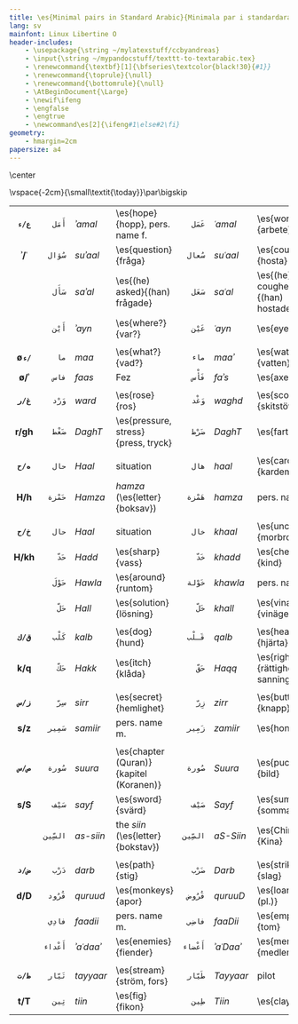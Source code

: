 ```yaml
---
title: \es{Minimal pairs in Standard Arabic}{Minimala par i standardarabiska}
lang: sv
mainfont: Linux Libertine O
header-includes:
    - \usepackage{\string ~/mylatexstuff/ccbyandreas}
    - \input{\string ~/mypandocstuff/texttt-to-textarabic.tex}
    - \renewcommand{\textbf}[1]{\bfseries\textcolor{black!30}{#1}}
    - \renewcommand{\toprule}{\null}
    - \renewcommand{\bottomrule}{\null}
    - \AtBeginDocument{\Large}
    - \newif\ifeng
    - \engfalse
    - \engtrue
    - \newcommand\es[2]{\ifeng#1\else#2\fi}
geometry:
    - hmargin=2cm
papersize: a4
---
```


\center

\vspace{-2cm}{\small\textit{\today}}\par\bigskip

|             |         |           |                                         |         |           |                                       |
| :-:         | -:      | :-        | :-                                      | -:      | :-        | :-                                    |
| **`ع/ء`**   | `أَمَل`   | *ʾamal*   | \es{hope}{hopp}, pers. name f.          | `عَمَل`   | *ʿamal*   | \es{work}{arbete}                     |
| **ʾ/ʿ**     | `سُؤال`  | *suʾaal*  | \es{question}{fråga}                    | `سُعال`  | *suʿaal*  | \es{cough}{hosta}                     |
|             | `سَأَل`   | *saʾal*   | \es{(he) asked}{(han) frågade}          | `سَعَل`   | *saʿal*   | \es{(he) coughed}{(han) hostade}      |
|             | `أَيْن`   | *ʾayn*    | \es{where?}{var?}                       | `عَيْن`   | *ʿayn*    | \es{eye}{öga}                         |
|             |         |           |                                         |         |           |                                       |
| **ø`ء/`**   | `ما`    | *maa*     | \es{what?}{vad?}                        | `ماء`   | *maaʾ*    | \es{water}{vatten}                    |
| **ø/ʾ**     | `فاس`   | *faas*    | Fez                                     | `فَأْس`   | *faʾs*    | \es{axe}{yxa}                         |
|             |         |           |                                         |         |           |                                       |
| **`غ/ر`**   | `وَرْد`   | *ward*    | \es{rose}{ros}                          | `وَغْد`   | *waghd*   | \es{scoundrel}{skitstövel}            |
| **r/gh**    | `ضَغْط`   | *DaghT*   | \es{pressure, stress}{press, tryck}     | `ضَرْط`   | *DaghT*   | \es{fart}{prutt}                      |
|             |         |           |                                         |         |           |                                       |
| **`ه/ح`**   | `حال`   | *Haal*    | situation                               | `هال`   | *haal*    | \es{cardamom}{kardemumma}             |
| **H/h**     | `حَمْزة`  | *Hamza*   | *hamza* (\es{letter}{boksav})           | `هَمْزة`  | *hamza*   | pers. name m.                         |
|             |         |           |                                         |         |           |                                       |
| **`خ/ح`**   | `حال`   | *Haal*    | situation                               | `خال`   | *khaal*   | \es{uncle}{morbror}                   |
| **H/kh**    | `حَدّ`    | *Hadd*    | \es{sharp}{vass}                        | `خَدّ`    | *khadd*   | \es{cheek}{kind}                      |
|             | `حَوْلَ`   | *Hawla*   | \es{around}{runtom}                     | `خَوْلة`  | *khawla*  | pers. name f.                         |
|             | `حَلّ`    | *Hall*    | \es{solution}{lösning}                  | `خَلّ`    | *khall*   | \es{vinager}{vinäger}                 |
|             |         |           |                                         |         |           |                                       |
| **`ق/ك`**   | `كَلْب`   | *kalb*    | \es{dog}{hund}                          | `قَـلْب`  | *qalb*    | \es{heart}{hjärta}                    |
| **k/q**     | `حَكّ`    | *Hakk*    | \es{itch}{klåda}                        | `حَقّ`    | *Haqq*    | \es{right, truth}{rättighet, sanning} |
|             |         |           |                                         |         |           |                                       |
| **``ز/س``** | `سِرّ`    | *sirr*    | \es{secret}{hemlighet}                  | `زِرّ`    | *zirr*    | \es{button}{knapp}                    |
| **s/z**     | `سَمِير`  | *samiir*  | pers. name m.                           | `زَمِير`  | *zamiir*  | \es{honk}{tut}                        |
|             |         |           |                                         |         |           |                                       |
| **`ص/س`**   | `سُورة`  | *suura*   | \es{chapter (Quran)}{kapitel (Koranen)} | `صُورة`  | *Suura*   | \es{pucture}{bild}                    |
| **s/S**     | `سَيْف`   | *sayf*    | \es{sword}{svärd}                       | `صَيْف`   | *Sayf*    | \es{summer}{sommar}                   |
|             | `السِّين` | *as-siin* | the *siin* (\es{letter}{bokstav})       | `الصِّين` | *aS-Siin* | \es{China}{Kina}                      |
|             |         |           |                                         |         |           |                                       |
| **`ض/د`**   | `دَرْب`   | *darb*    | \es{path}{stig}                         | `ضَرْب`   | *Darb*    | \es{strike}{slag}                     |
| **d/D**     | `قُرُود`  | *quruud*  | \es{monkeys}{apor}                      | `قُرُوض`  | *quruuD*  | \es{loans}{lån (pl.)}                 |
|             | `فادِي`  | *faadii*  | pers. name m.                           | `فاضِي`  | *faaDii*  | \es{empty}{tom}                       |
|             | `أَعْداء` | *ʾaʿdaaʾ* | \es{enemies}{fiender}                   | `أَعْضاء` | *ʾaʿDaaʾ* | \es{members}{medlemmar}               |
|             |         |           |                                         |         |           |                                       |
| **`ط/ت`**   | `تَيّار`  | *tayyaar* | \es{stream}{ström, fors}                | `طَيّار`  | *Tayyaar* | pilot                                 |
| **t/T**     | `تِين`   | *tiin*    | \es{fig}{fikon}                         | `طِين`   | *Tiin*    | \es{clay}{lera}                       |
